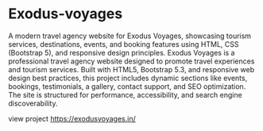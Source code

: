 # Exodus-voyages
A modern travel agency website for Exodus Voyages, showcasing tourism services, destinations, events, and booking features using HTML, CSS (Bootstrap 5), and responsive design principles.
Exodus Voyages is a professional travel agency website designed to promote travel experiences and tourism services. Built with HTML5, Bootstrap 5.3, and responsive web design best practices, this project includes dynamic sections like events, bookings, testimonials, a gallery, contact support, and SEO optimization. The site is structured for performance, accessibility, and search engine discoverability.

view project https://exodusvoyages.in/
